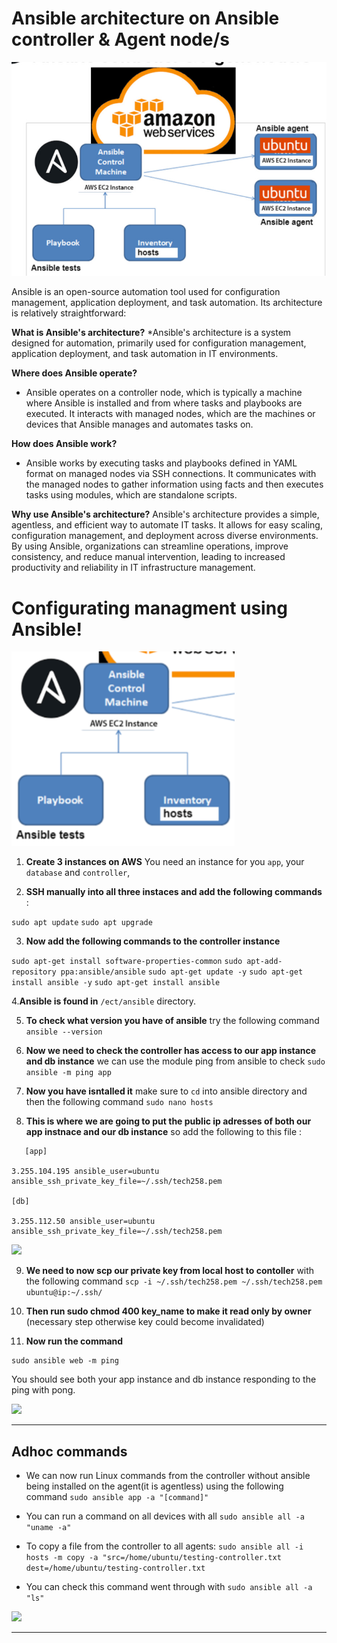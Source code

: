 # Ansible architecture on Ansible controller & Agent node/s 

![](renamed.jpg)

Ansible is an open-source automation tool used for configuration management, application deployment, and task automation. Its architecture is relatively straightforward:

**What is Ansible's architecture?**
*Ansible's architecture is a system designed for automation, primarily used for configuration management, application deployment, and task automation in IT environments.

**Where does Ansible operate?**
* Ansible operates on a controller node, which is typically a machine where Ansible is installed and from where tasks and playbooks are executed. It interacts with managed nodes, which are the machines or devices that Ansible manages and automates tasks on.

**How does Ansible work?**
* Ansible works by executing tasks and playbooks defined in YAML format on managed nodes via SSH connections. It communicates with the managed nodes to gather information using facts and then executes tasks using modules, which are standalone scripts.

**Why use Ansible's architecture?**
Ansible's architecture provides a simple, agentless, and efficient way to automate IT tasks. It allows for easy scaling, configuration management, and deployment across diverse environments. By using Ansible, organizations can streamline operations, improve consistency, and reduce manual intervention, leading to increased productivity and reliability in IT infrastructure management.


# Configurating managment using Ansible!

![](inside_ansible.png)


1. **Create 3 instances on AWS** You need an instance for you ```app```, your ```database``` and ```controller```,

2. **SSH manually into all three instaces and add the following commands** : 

```sudo apt update```
```sudo apt upgrade```

3. **Now add the following commands to the controller instance** 

```sudo apt-get install software-properties-common```
```sudo apt-add-repository ppa:ansible/ansible```
```sudo apt-get update -y```
```sudo apt-get install ansible -y```
```sudo apt-get install ansible```

4.**Ansible is found in** ```/ect/ansible``` directory.

5. **To check what version you have of ansible** try the following command ```ansible --version```

6. **Now we need to check the controller has access to our app instance and db instance** we can use the module ping from ansible to check 
```sudo ansible -m ping app```

7. **Now you have isntalled it** make sure to ``cd`` into ansible directory and then the following command ```sudo nano hosts```

8. **This is where we are going to put the public ip adresses of both our app instnace and our db instance** so add the following to this file : 
```
   [app]
 
3.255.104.195 ansible_user=ubuntu ansible_ssh_private_key_file=~/.ssh/tech258.pem
 
[db]
 
3.255.112.50 ansible_user=ubuntu ansible_ssh_private_key_file=~/.ssh/tech258.pem

```

![](img_1.png)

9. **We need to now scp our private key from local host to contoller** with the following command 
```scp -i ~/.ssh/tech258.pem ~/.ssh/tech258.pem ubuntu@ip:~/.ssh/```


10. **Then run sudo chmod 400 key_name to make it read only by owner** (necessary step otherwise key could become invalidated)
   

11. **Now run the command** 

```
sudo ansible web -m ping
```

  You should see both your app instance and db instance responding to the ping with pong.

![](image-4.png)

***************

## Adhoc commands 

* We can now run Linux commands from the controller without ansible being installed on the agent(it is agentless) using the following command
```sudo ansible app -a "[command]"```

* You can run a command on all devices with all ```sudo ansible all -a "uname -a"```

* To copy a file from the controller to all agents: ```sudo ansible all -i hosts -m copy -a "src=/home/ubuntu/testing-controller.txt dest=/home/ubuntu/testing-controller.txt```

* You can check this command went through with ```sudo ansible all -a "ls"```

![](image-5.png)


**********************************************************


